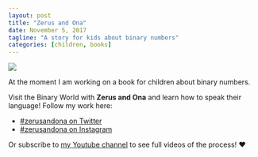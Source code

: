 ```yaml
---
layout: post
title: "Zerus and Ona"
date: November 5, 2017
tagline: "A story for kids about binary numbers"
categories: [children, books]
---
```


![][zerus-ona]

At the moment I am working on a book for children about binary numbers.

Visit the Binary World with **Zerus and Ona** and learn how to speak their language! Follow my work here:

+ [#zerusandona on Twitter](https://twitter.com/hashtag/zerusandona?src=hash)
+ [#zerusandona on Instagram](https://www.instagram.com/explore/tags/zerusandona/?hl=nl)

Or subscribe to [my Youtube channel](https://www.youtube.com/channel/UCAaAyH5P0sBfpfxYNkRAxRA) to see full videos of the process! ❤︎

[zerus-ona]: https://github.com/miriamtocino/miriamtocino.github.io/blob/master/images/posts/zerus-and-ona.png?raw=true
